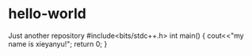 # hello-world
Just another repository
#include<bits/stdc++.h>
int main()
{
  cout<<"my name is xieyanyu!";
  return 0;
}
